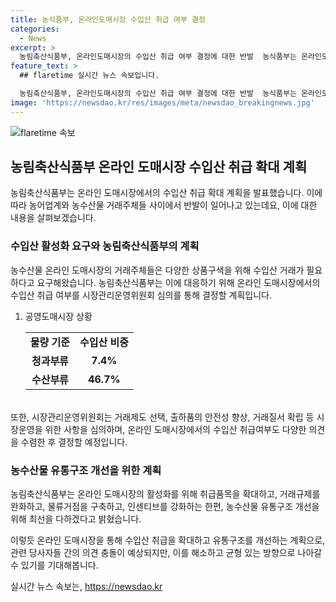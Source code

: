 ```yaml
---
title: 농식품부, 온라인도매시장 수입산 취급 여부 결정
categories:
  - News
excerpt: >
  농림축산식품부, 온라인도매시장의 수입산 취급 여부 결정에 대한 반발  농식품부는 온라인도매시장에서의 수입산 취급여부를 시장관리운영위원회 심의를 통해 결정할 예정이며, 상품구색 다양화 및 시장운영 최적화를 위한 노력을 약속하고 있습니다. 온라인도매시장의 취급품목을 지속 확대하고, 물류거점 구축 및 인센티브 강화 등으로 더욱 활성화할 계획입니다. (150자)
feature_text: >
  ## flaretime 실시간 뉴스 속보입니다.

  농림축산식품부, 온라인도매시장의 수입산 취급 여부 결정에 대한 반발  농식품부는 온라인도매시장에서의 수입산 취급여부를 시장관리운영위원회 심의를 통해 결정할 예정이며, 상품구색 다양화 및 시장운영 최적화를 위한 노력을 약속하고 있습니다. 온라인도매시장의 취급품목을 지속 확대하고, 물류거점 구축 및 인센티브 강화 등으로 더욱 활성화할 계획입니다. (150자)
image: 'https://newsdao.kr/res/images/meta/newsdao_breakingnews.jpg'
---
```


<p><img src="https://newsdao.kr/res/images/meta/newsdao_breakingnews.jpg" alt="flaretime 속보" /></p>

<h2 data-ke-size="size26">농림축산식품부 온라인 도매시장 수입산 취급 확대 계획</h2>

<p>농림축산식품부는 온라인 도매시장에서의 수입산 취급 확대 계획을 발표했습니다. 이에 따라 농어업계와 농수산물 거래주체들 사이에서 반발이 일어나고 있는데요, 이에 대한 내용을 살펴보겠습니다.</p>

<h3>수입산 활성화 요구와 농림축산식품부의 계획</h3>

<p>농수산물 온라인 도매시장의 거래주체들은 다양한 상품구색을 위해 수입산 거래가 필요하다고 요구해왔습니다. 농림축산식품부는 이에 대응하기 위해 온라인 도매시장에서의 수입산 취급 여부를 시장관리운영위원회 심의를 통해 결정할 계획입니다.</p>

<ol>
  <li>공영도매시장 상황</li>
  <table>
    <tr>
      <td style="text-align: center; height: 17px;"><b>물량 기준</b></td>
      <td style="text-align: center; height: 17px;"><b>수입산 비중</b></td>
    </tr>
    <tr>
      <td style="text-align: center; height: 17px;"><b>청과부류</b></td>
      <td style="text-align: center; height: 17px;"><b>7.4%</b></td>
    </tr>
    <tr>
      <td style="text-align: center; height: 17px;"><b>수산부류</b></td>
      <td style="text-align: center; height: 17px;"><b>46.7%</b></td>
    </tr>
  </table>
</ol>

<p><br>
또한, 시장관리운영위원회는 거래제도 선택, 출하품의 안전성 향상, 거래질서 확립 등 시장운영을 위한 사항을 심의하며, 온라인 도매시장에서의 수입산 취급여부도 다양한 의견을 수렴한 후 결정할 예정입니다.</p>

<h3>농수산물 유통구조 개선을 위한 계획</h3>

<p>농림축산식품부는 온라인 도매시장의 활성화를 위해 취급품목을 확대하고, 거래규제를 완화하고, 물류거점을 구축하고, 인센티브를 강화하는 한편, 농수산물 유통구조 개선을 위해 최선을 다하겠다고 밝혔습니다.</p>

<p>이렇듯 온라인 도매시장을 통해 수입산 취급을 확대하고 유통구조를 개선하는 계획으로, 관련 당사자들 간의 의견 충돌이 예상되지만, 이를 해소하고 균형 있는 방향으로 나아갈 수 있기를 기대해봅니다. <p data-ke-size="size16"></p></p>
실시간 뉴스 속보는, <a href="https://newsdao.kr" rel="dofollow">https://newsdao.kr</a>



